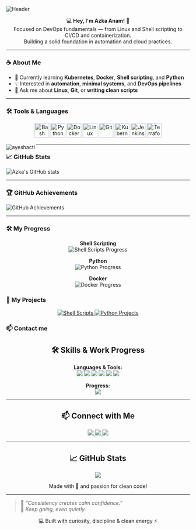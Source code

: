 ![Header](https://capsule-render.vercel.app/api?type=waving&color=0:b58d6b,100:f6f1eb&height=220&section=header&text=Azka%20Anam%20⚙️%20DevOps%20Learner&fontColor=5a4633&fontSize=45&fontAlignY=35&fontAlign=50&desc=Exploring%20Automation%20%7C%20Shell%20Scripting%20%7C%20Linux%20%7C%20Cloud%20Essentials&descAlignY=55&descAlign=50)

<p align="center">
  💻 <b>Hey, I'm Azka Anam!</b> 🤎<br>
Focused on DevOps fundamentals — from Linux and Shell scripting to CI/CD and containerization.<br>
Building a solid foundation in automation and cloud practices.
</p>

---

### ☕ About Me  
- 🌱 Currently learning **Kubernetes**, **Docker**, **Shell scripting**, and **Python**  
- 💡 Interested in **automation**, **minimal systems**, and **DevOps pipelines**  
- 💬 Ask me about **Linux**, **Git**, or **writing clean scripts**  

---

### 🛠️ Tools & Languages  

<p align="center">
  <!-- Core Languages -->
  <img alt="Bash" src="https://img.shields.io/badge/Bash-b58d6b?style=for-the-badge&logo=gnu-bash&logoColor=f6f1eb&labelColor=5a4633" height="40" />
  <img alt="Python" src="https://img.shields.io/badge/Python-f6f1eb?style=for-the-badge&logo=python&logoColor=306998&labelColor=b58d6b" height="40" />

  <!-- DevOps Tools -->
  <img alt="Docker" src="https://img.shields.io/badge/Docker-f2e6d8?style=for-the-badge&logo=docker&logoColor=2496ED&labelColor=b58d6b" height="40" />
  <img alt="Linux" src="https://img.shields.io/badge/Linux-b58d6b?style=for-the-badge&logo=linux&logoColor=f6f1eb&labelColor=5a4633" height="40" />
  <img alt="Git" src="https://img.shields.io/badge/Git-f6f1eb?style=for-the-badge&logo=git&logoColor=F05032&labelColor=b58d6b" height="40" />
  <img alt="Kubernetes" src="https://img.shields.io/badge/Kubernetes-f6f1eb?style=for-the-badge&logo=kubernetes&logoColor=326CE5&labelColor=b58d6b" height="40" />
  <img alt="Jenkins" src="https://img.shields.io/badge/Jenkins-f6f1eb?style=for-the-badge&logo=jenkins&logoColor=D24939&labelColor=b58d6b" height="40" />
  <img alt="Terraform" src="https://img.shields.io/badge/Terraform-f6f1eb?style=for-the-badge&logo=terraform&logoColor=623CE4&labelColor=b58d6b" height="40" />
</p>
<p>
  <img align="left" src="https://github-readme-stats.vercel.app/api/top-langs?username=ayeshactl&show_icons=true&locale=en&layout=compact" alt="ayeshactl" />
</p>


---




### 📈 GitHub Stats  
![Azka's GitHub stats](https://github-readme-stats.vercel.app/api?username=Azka-Anam&show_icons=true&title_color=b58d6b&icon_color=b58d6b&text_color=5a4633&bg_color=f6f1eb)

---

### 🏆 GitHub Achievements  
![GitHub Achievements](https://github-profile-trophy.vercel.app/?username=Azka-Anam&theme=flat&title=Repositories,Stars,Commit,PullRequest)

---
### 🛠️ My Progress

<p align="center">
  <b>Shell Scripting</b> <br>
  <img src="https://progress-bar.dev/80/?title=Shell&color=b58d6b&suffix=%25" alt="Shell Scripts Progress"/>
</p>

<p align="center">
  <b>Python</b> <br>
  <img src="https://progress-bar.dev/70/?title=Python&color=306998&suffix=%25" alt="Python Progress"/>
</p>

<p align="center">
  <b>Docker</b> <br>
  <img src="https://progress-bar.dev/50/?title=Docker&color=2496ED&suffix=%25" alt="Docker Progress"/>
</p>

### 💼 My Projects
<p align="center">
  <a href="https://github.com/Azka-Anam/shell-script" target="_blank">
    <img src="https://img.shields.io/badge/Shell%20Scripts-b58d6b?style=for-the-badge&logo=gnu-bash&logoColor=f6f1eb" alt="Shell Scripts"/>
  </a>
  <a href="https://github.com/Azka-Anam/python-practice" target="_blank">
    <img src="https://img.shields.io/badge/Python%20Projects-f6f1eb?style=for-the-badge&logo=python&logoColor=306998" alt="Python Projects"/>
  </a>
</p>


### 📫 Contact me


<h2 align="center">🛠️ Skills & Work Progress</h2>
<p align="center">
  <strong>Languages & Tools:</strong><br>
  <img src="https://img.shields.io/badge/Bash-4EAA25?style=for-the-badge&logo=gnu-bash&logoColor=white"/>
  <img src="https://img.shields.io/badge/Python-3776AB?style=for-the-badge&logo=python&logoColor=white"/>
  <img src="https://img.shields.io/badge/YAML-000000?style=for-the-badge&logo=yaml&logoColor=white"/>
  <img src="https://img.shields.io/badge/Docker-2496ED?style=for-the-badge&logo=docker&logoColor=white"/>
  <img src="https://img.shields.io/badge/Kubernetes-326CE5?style=for-the-badge&logo=kubernetes&logoColor=white"/>
  <img src="https://img.shields.io/badge/Git-F05032?style=for-the-badge&logo=git&logoColor=white"/>
</p>

<p align="center">
  <strong>Progress:</strong><br>
  <img src="https://progress-bar.dev/60/?title=Work%20Completed&width=300"/>
</p>

---

<h2 align="center">📫 Connect with Me</h2>
<p align="center">
  <a href="mailto:azkaanam2005@gmail.com">
    <img src="https://img.shields.io/badge/Email-azkaanam2005@gmail.com-c14438?style=for-the-badge&logo=gmail&logoColor=white"/>
  </a>
  <a href="https://www.linkedin.com/in/azka-anam-5209b3319">
    <img src="https://img.shields.io/badge/LinkedIn-Azka_Anam-0A66C2?style=for-the-badge&logo=linkedin&logoColor=white"/>
  </a>
  <a href="https://github.com/Azka-Anam">
    <img src="https://img.shields.io/badge/GitHub-Azka_Anam-181717?style=for-the-badge&logo=github&logoColor=white"/>
  </a>
</p>

---

<h2 align="center">📈 GitHub Stats</h2>
<p align="center">
  <img src="https://github-readme-stats.vercel.app/api?username=Azka-Anam&show_icons=true&hide_title=true"/>
</p>

<p align="center">Made with 💛 and passion for clean code!</p>




---

> 🌿 *“Consistency creates calm confidence.”*  
> 🤍 *Keep going, even quietly.*

<p align="center">💻 Built with curiosity, discipline & clean energy ⚡</p>

